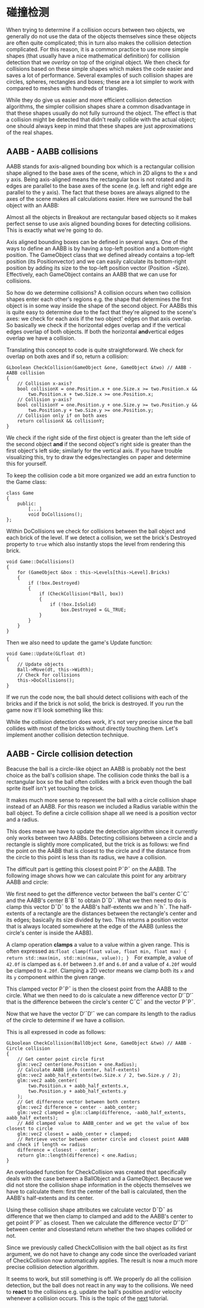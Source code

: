 # 碰撞检测

When trying to determine if a collision occurs between two objects, we generally do not use the data of the objects themselves since these objects are often quite complicated; this in turn also makes the collision detection complicated. For this reason, it is a common practice to use more simple shapes (that usually have a nice mathematical definition) for collision detection that we *overlay* on top of the original object. We then check for collisions based on these simple shapes which makes the code easier and saves a lot of performance. Several examples of such collision shapes are circles, spheres, rectangles and boxes; these are a lot simpler to work with compared to meshes with hundreds of triangles.

While they do give us easier and more efficient collision detection algorithms, the simpler collision shapes share a common disadvantage in that these shapes usually do not fully surround the object. The effect is that a collision might be detected that didn't really collide with the actual object; one should always keep in mind that these shapes are just approximations of the real shapes.

## AABB - AABB collisions

AABB stands for axis-aligned bounding box which is a rectangular collision shape aligned to the base axes of the scene, which in 2D aligns to the x and y axis. Being axis-aligned means the rectangular box is not rotated and its edges are parallel to the base axes of the scene (e.g. left and right edge are parallel to the y axis). The fact that these boxes are always aligned to the axes of the scene makes all calculations easier. Here we surround the ball object with an AABB:

Almost all the objects in Breakout are rectangular based objects so it makes perfect sense to use axis aligned bounding boxes for detecting collisions. This is exactly what we're going to do.

Axis aligned bounding boxes can be defined in several ways. One of the ways to define an AABB is by having a top-left position and a bottom-right position. The GameObject class that we defined already contains a top-left position (its Positionvector) and we can easily calculate its bottom-right position by adding its size to the top-left position vector (Position` +`Size). Effectively, each GameObject contains an AABB that we can use for collisions.

So how do we determine collisions? A collision occurs when two collision shapes enter each other's regions e.g. the shape that determines the first object is in some way inside the shape of the second object. For AABBs this is quite easy to determine due to the fact that they're aligned to the scene's axes: we check for each axis if the two object' edges on that axis overlap. So basically we check if the horizontal edges overlap and if the vertical edges overlap of both objects. If both the horizontal **and**vertical edges overlap we have a collision.

Translating this concept to code is quite straightforward. We check for overlap on both axes and if so, return a collision:

```
GLboolean CheckCollision(GameObject &one, GameObject &two) // AABB - AABB collision
{
    // Collision x-axis?
    bool collisionX = one.Position.x + one.Size.x >= two.Position.x &&
        two.Position.x + two.Size.x >= one.Position.x;
    // Collision y-axis?
    bool collisionY = one.Position.y + one.Size.y >= two.Position.y &&
        two.Position.y + two.Size.y >= one.Position.y;
    // Collision only if on both axes
    return collisionX && collisionY;
}  
```

We check if the right side of the first object is greater than the left side of the second object **and** if the second object's right side is greater than the first object's left side; similarly for the vertical axis. If you have trouble visualizing this, try to draw the edges/rectangles on paper and determine this for yourself.

To keep the collision code a bit more organized we add an extra function to the Game class:

```
class Game
{
    public:
        [...]
        void DoCollisions();
};
```

Within DoCollisions we check for collisions between the ball object and each brick of the level. If we detect a collision, we set the brick's Destroyed property to `true` which also instantly stops the level from rendering this brick.

```
void Game::DoCollisions()
{
    for (GameObject &box : this->Levels[this->Level].Bricks)
    {
        if (!box.Destroyed)
        {
            if (CheckCollision(*Ball, box))
            {
                if (!box.IsSolid)
                    box.Destroyed = GL_TRUE;
            }
        }
    }
}  
```

Then we also need to update the game's Update function:

```
void Game::Update(GLfloat dt)
{
    // Update objects
    Ball->Move(dt, this->Width);
    // Check for collisions
    this->DoCollisions();
}  
```

If we run the code now, the ball should detect collisions with each of the bricks and if the brick is not solid, the brick is destroyed. If you run the game now it'll look something like this:

While the collision detection does work, it's not very precise since the ball collides with most of the bricks without directly touching them. Let's implement another collision detection technique.

## AABB - Circle collision detection

Beacuse the ball is a circle-like object an AABB is probably not the best choice as the ball's collision shape. The collision code thinks the ball is a rectangular box so the ball often collides with a brick even though the ball sprite itself isn't yet touching the brick.

It makes much more sense to represent the ball with a circle collision shape instead of an AABB. For this reason we included a Radius variable within the ball object. To define a circle collision shape all we need is a position vector and a radius.

This does mean we have to update the detection algorithm since it currently only works between two AABBs. Detecting collisions between a circle and a rectangle is slightly more complicated, but the trick is as follows: we find the point on the AABB that is closest to the circle and if the distance from the circle to this point is less than its radius, we have a collision.

The difficult part is getting this closest point P¯P¯ on the AABB. The following image shows how we can calculate this point for any arbitrary AABB and circle:

We first need to get the difference vector between the ball's center C¯C¯ and the AABB's center B¯B¯ to obtain D¯D¯. What we then need to do is clamp this vector D¯D¯ to the AABB's half-extents ww and h¯h¯. The half-extents of a rectangle are the distances between the rectangle's center and its edges; basically its size divided by two. This returns a position vector that is always located somewhere at the edge of the AABB (unless the circle's center is inside the AABB).

A clamp operation **clamps** a value to a value within a given range. This is often expressed as:`
float clamp(float value, float min, float max) {
​    return std::max(min, std::min(max, value));
}  
`For example, a value of `42.0f` is clamped as `6.0f` between `3.0f` and `6.0f` and a value of `4.20f` would be clamped to `4.20f`. 
Clamping a 2D vector means we clamp both its `x` and its `y` component within the given range.

This clamped vector P¯P¯ is then the closest point from the AABB to the circle. What we then need to do is calculate a new difference vector D′¯D′¯ that is the difference between the circle's center C¯C¯ and the vector P¯P¯.

Now that we have the vector D′¯D′¯ we can compare its length to the radius of the circle to determine if we have a collision.

This is all expressed in code as follows:

```
GLboolean CheckCollision(BallObject &one, GameObject &two) // AABB - Circle collision
{
    // Get center point circle first 
    glm::vec2 center(one.Position + one.Radius);
    // Calculate AABB info (center, half-extents)
    glm::vec2 aabb_half_extents(two.Size.x / 2, two.Size.y / 2);
    glm::vec2 aabb_center(
        two.Position.x + aabb_half_extents.x, 
        two.Position.y + aabb_half_extents.y
    );
    // Get difference vector between both centers
    glm::vec2 difference = center - aabb_center;
    glm::vec2 clamped = glm::clamp(difference, -aabb_half_extents, aabb_half_extents);
    // Add clamped value to AABB_center and we get the value of box closest to circle
    glm::vec2 closest = aabb_center + clamped;
    // Retrieve vector between center circle and closest point AABB and check if length <= radius
    difference = closest - center;
    return glm::length(difference) < one.Radius;
}      
```

An overloaded function for CheckCollision was created that specifically deals with the case between a BallObject and a GameObject. Because we did not store the collision shape information in the objects themselves we have to calculate them: first the center of the ball is calculated, then the AABB's half-extents and its center.

Using these collision shape attributes we calculate vector D¯D¯ as difference that we then clamp to clamped and add to the AABB's center to get point P¯P¯ as closest. Then we calculate the difference vector D′¯D′¯ between center and closestand return whether the two shapes collided or not.

Since we previously called CheckCollision with the ball object as its first argument, we do not have to change any code since the overloaded variant of CheckCollision now automatically applies. The result is now a much more precise collision detection algorithm.

It seems to work, but still something is off. We properly do all the collision detection, but the ball does not react in any way to the collisions. We need to **react** to the collisions e.g. update the ball's position and/or velocity whenever a collision occurs. This is the topic of the [next](https://learnopengl.com/#!In-Practice/2D-Game/Collisions/Collision-resolution) tutorial.